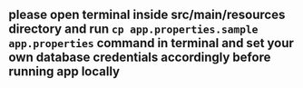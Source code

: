 ## please open terminal inside src/main/resources directory and run `cp app.properties.sample app.properties` command in terminal and set your own database credentials accordingly before running app locally